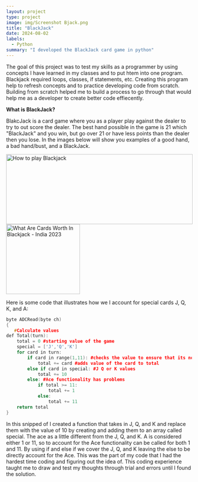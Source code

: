 ```yaml
---
layout: project
type: project
image: img/Screenshot Bjack.png
title: "BlackJack"
date: 2024-08-02
labels:
  - Python
summary: "I developed the BlackJack card game in python"
---
```

The goal of this project was to test my skills as a programmer by using concepts I have learned in my classes and to put htem into one program. Blackjack required loops, classes, if statements, etc. Creating this program help to refresh concepts and to practice developing code from scratch. Building from scratch helped me to build a process to go through that would help me as a developer to create better code effiecently.

**What is BlackJack?**

BlakcJack is a card game where you as a player play against the dealer to try to out score the dealer. The best hand possible in the game is 21 which "BlackJack" and you win, but go over 21 or have less points than the dealer then you lose. In the images below will show you examples of a good hand, a bad hand/bust, and a BlackJack.

<div class="text-center p-4">
 <img src="https://www.kjartan.co.uk/games/pix/cards/stand%20or%20bust.jpg" jsaction="" class="sFlh5c FyHeAf iPVvYb" style="max-width: 506px; height: 190px; margin: 0px; width: 506px;" alt="How to play Blackjack" jsname="kn3ccd">
<img src="https://i1.wp.com/oneidacasino.net/wp-content/uploads/2020/03/Blackjack.png?strip=all" jsaction="" class="sFlh5c FyHeAf iPVvYb" style="max-width: 506px; height: 190px; margin: 0px; width: 200px;" alt="What Are Cards Worth In Blackjack - India 2023" jsname="kn3ccd">
</div>



Here is some code that illustrates how we I account for special cards J, Q, K, and A:

```cpp
byte ADCRead(byte ch)
{
   #Calculate values
def Total(turn):
    total = 0 #starting value of the game
    special = ['J','Q','K']
    for card in turn:
        if card in range(1,11): #checks the value to ensure that its none of the special
            total += card #adds value of the card to total
        else if card in special: #J Q or K values
            total += 10
        else: #Ace functionality has problems 
            if total >= 11:
                total += 1
            else:
                total += 11
    return total
}
```
In this snipped of I created a function that takes in J, Q, and K and replace them with the value of 10 by creating and adding them to an array called special. The ace as a little different from the J, Q, and K. A is considered either 1 or 11, so to account for the Ace functionality can be called for both 1 and 11. By using if and else if we cover the J, Q, and K leaving the else to be directly account for the Ace. This was the part of my code that I had the hardest time coding and figuring out the idea of. This coding experience taught me to draw and test my thoughts through trial and errors until I found the solution.
